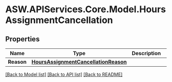 # ASW.APIServices.Core.Model.HoursAssignmentCancellation
## Properties

Name | Type | Description | Notes
------------ | ------------- | ------------- | -------------
**Reason** | [**HoursAssignmentCancellationReason**](HoursAssignmentCancellationReason.md) |  | [optional] 

[[Back to Model list]](../README.md#documentation-for-models) [[Back to API list]](../README.md#documentation-for-api-endpoints) [[Back to README]](../README.md)


